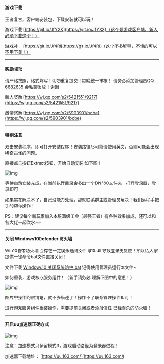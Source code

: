 #### 游戏下载

王者复古，客户端安装包，下载安装就可以玩！

游戏下载 [https://git.io/JfYXX](https://git.io/JfYXX)（这个是游戏客户端，新人必须下载这个！）

游戏补丁 [https://git.io/Jf4Ri](https://git.io/Jf4Ri)（这个不多解释，不懂的可以不用下载！）

------

#### 奖励领取

请严格按照，格式填写！切勿重复提交！每晚统一审核！ 请务必添加管理员QQ [6682635](http://wpa.qq.com/msgrd?v=3&uin=6682635) 会私聊发放！谢谢！

新人奖励 [https://wj.qq.com/s2/5421551/9217](https://wj.qq.com/s2/5421551/9217)

邀请奖励 [https://wj.qq.com/s2/5903901/bcbe](https://wj.qq.com/s2/5903901/bcbe)

------

#### 特别注意

双击安装程序，即可打开安装程序！安装路径尽可能请使用英文，否则可能会出现稀奇古怪的问题。

直接点击按钮Extract按钮，开始自动安装 如下图！

![img](https://ae01.alicdn.com/kf/H3fbb92d3786848d5b4caf90b462e4a43b.gif)  

等待自动安装完成，在当前执行目录会多出一个DNF60文件夹，打开登录器，登录即可！

如果实在解决不了，自己没能力处理，那就联系群主或管理员解决！我们远程手把手的帮你操作！

PS：建议每个新玩家加入本服满级工会（最强王者）有各种效果加成，还可以和各大佬一起吹水~~

------

#### 关闭 Windows10Defender 防火墙

Win10自带防火墙 会存在一定误杀通讯文件 ijl15.dll 导致登录无反应！所以给大家提供一键命令bat文件直接关闭！

文件下载 [Windows10 关闭系统防护.bat](https://git.io/JfYXS) 记得使用管理员运行本文件~

如何重装，游戏核心服务组件！（新手请务必 理解下图中的意思！）

![img](https://ae01.alicdn.com/kf/H547bafab3d5b481abf2e5a317d474123V.gif)  

图片中操作的很清楚，就不多描述了！操作不了联系管理操作即可！

进行游戏服务组件重装操作，需要提前关闭或者添加信任 已经误杀的防火墙！

------

#### 开启uu加速器正确方式

![img](https://ae01.alicdn.com/kf/H4f722ac359a74314a8b120d79a85cf23m.gif) 

注意：加速模式只保留模式3，游戏启动路径为登录器进程！

加速器下载地址： [https://uu.163.com/](https://uu.163.com/)
